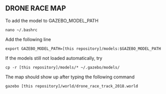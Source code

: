 ## DRONE RACE MAP 

To add the model to GAZEBO_MODEL_PATH
```
nano ~/.bashrc
```
Add the following line
```
export GAZEBO_MODEL_PATH=[this repository]/models:$GAZEBO_MODEL_PATH
```
If the models still not loaded automatically, try
```
cp -r [this repository]/models/* ~/.gazebo/models/
```
The map should show up after typing the following command
```
gazebo [this repository]/world/drone_race_track_2018.world
```
